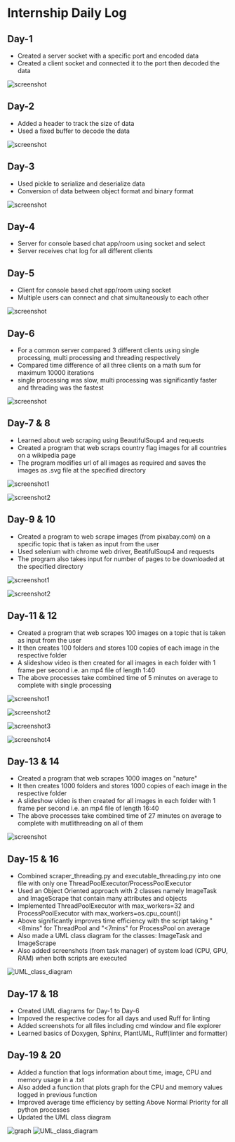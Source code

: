 
# Internship Daily Log

## Day-1

- Created a server socket with a specific port and encoded data
- Created a client socket and connected it to the port then decoded the data

![screenshot](Day-17,18/UML%20Day-1.png)

## Day-2

- Added a header to track the size of data
- Used a fixed buffer to decode the data

![screenshot](Day-17,18/UML%20Day-2.png)

## Day-3

- Used pickle to serialize and deserialize data
- Conversion of data between object format and binary format

![screenshot](Day-17,18/UML%20Day-3.png)

## Day-4

- Server for console based chat app/room using socket and select
- Server receives chat log for all different clients

## Day-5

- Client for console based chat app/room using socket
- Multiple users can connect and chat simultaneously to each other

![screenshot](Day-17,18/UML%20Day-4,5.png)

## Day-6

- For a common server compared 3 different clients using single processing, multi processing and threading respectively
- Compared time difference of all three clients on a math sum for maximum 10000 iterations
- single processing was slow, multi processing was significantly faster and threading was the fastest

![screenshot](Day-17,18/UML%20Day-6.png)

## Day-7 & 8

- Learned about web scraping using BeautifulSoup4 and requests
- Created a program that web scraps country flag images for all countries on a wikipedia page
- The program modifies url of all images as required and saves the images as .svg file at the specified directory

![screenshot1](Day-7,8/Screenshots/screenshot1.png)

![screenshot2](Day-7,8/Screenshots/screenshot2.png)

## Day-9 & 10

- Created a program to web scrape images (from pixabay.com) on a specific topic that is taken as input from the user
- Used selenium with chrome web driver, BeatifulSoup4 and requests
- The program also takes input for number of pages to be downloaded at the specified directory

![screenshot1](Day-9,10/Screenshots/screenshot1.png)

![screenshot2](Day-9,10/Screenshots/screenshot2.png)

## Day-11 & 12

- Created a program that web scrapes 100 images on a topic that is taken as input from the user
- It then creates 100 folders and stores 100 copies of each image in the respective folder
- A slideshow video is then created for all images in each folder with 1 frame per second i.e. an mp4 file of length 1:40
- The above processes take combined time of 5 minutes on average to complete with single processing

![screenshot1](Day-11,12/Screenshots/screenshot1.png)

![screenshot2](Day-11,12/Screenshots/screenshot2.png)

![screenshot3](Day-11,12/Screenshots/screenshot3.png)

![screenshot4](Day-11,12/Screenshots/screenshot4.png)

## Day-13 & 14

- Created a program that web scrapes 1000 images on "nature"
- It then creates 1000 folders and stores 1000 copies of each image in the respective folder
- A slideshow video is then created for all images in each folder with 1 frame per second i.e. an mp4 file of length 16:40 
- The above processes take combined time of 27 minutes on average to complete with mutlithreading on all of them

![screenshot](Day-13,14/screenshot.png)

## Day-15 & 16

- Combined scraper_threading.py and executable_threading.py into one file with only one ThreadPoolExecutor/ProcessPoolExecutor
- Used an Object Oriented approach with 2 classes namely ImageTask and ImageScrape that contain many attributes and objects 
- Implemented ThreadPoolExecutor with max_workers=32 and ProcessPoolExecutor with max_workers=os.cpu_count()
- Above significantly improves time efficiency with the script taking "<8mins" for ThreadPool and "<7mins" for ProcessPool on average
- Also made a UML class diagram for the classes: ImageTask and ImageScrape
- Also added screenshots (from task manager) of system load (CPU, GPU, RAM) when both scripts are executed

![UML_class_diagram](Day-15,16/UML_class_diagram.png)

## Day-17 & 18

- Created UML diagrams for Day-1 to Day-6
- Impoved the respective codes for all days and used Ruff for linting
- Added screenshots for all files including cmd window and file explorer
- Learned basics of Doxygen, Sphinx, PlantUML, Ruff(linter and formatter)

## Day-19 & 20

- Added a function that logs information about time, image, CPU and memory usage in a .txt
- Also added a function that plots graph for the CPU and memory values logged in previous function
- Improved average time efficiency by setting Above Normal Priority for all python processes
- Updated the UML class diagram

![graph](Day-19,20/graph.png)
![UML_class_diagram](Day-19,20/UML_class_diagram.png)